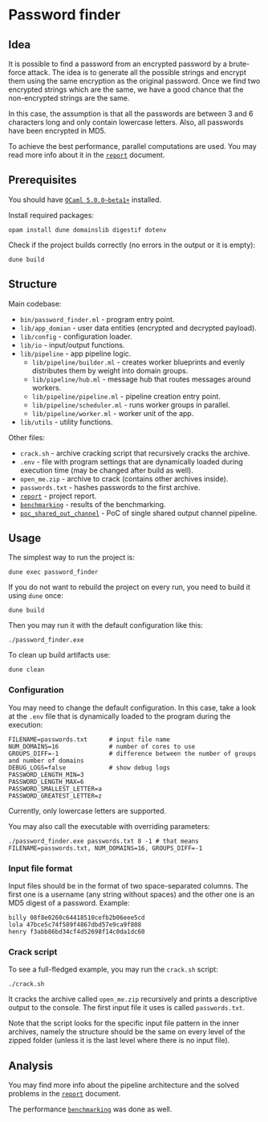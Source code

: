 # Password finder

## Idea

It is possible to find a password from an encrypted password by a brute-force attack. The idea is to generate all the possible strings and encrypt them using the same encryption as the original password. Once we find two encrypted strings which are the same, we have a good chance that the non-encrypted strings are the same.

In this case, the assumption is that all the passwords are between 3 and 6 characters long and only contain lowercase letters. Also, all passwords have been encrypted in MD5.

To achieve the best performance, parallel computations are used. You may read more info about it in the [`report`](report/report.pdf) document.

## Prerequisites

You should have [`OCaml 5.0.0~beta1+`](https://github.com/ocaml-multicore/awesome-multicore-ocaml#installation) installed.

Install required packages:
```
opam install dune domainslib digestif dotenv
```

Check if the project builds correctly (no errors in the output or it is empty):
```
dune build
```

## Structure

Main codebase:
- `bin/password_finder.ml` - program entry point.
- `lib/app_domian` - user data entities (encrypted and decrypted payload).
- `lib/config` - configuration loader.
- `lib/io` - input/output functions.
- `lib/pipeline` - app pipeline logic.
  - `lib/pipeline/builder.ml` - creates worker blueprints and evenly distributes them by weight into domain groups.
  - `lib/pipeline/hub.ml` - message hub that routes messages around workers.
  - `lib/pipeline/pipeline.ml` - pipeline creation entry point.
  - `lib/pipeline/scheduler.ml` - runs worker groups in parallel.
  - `lib/pipeline/worker.ml` - worker unit of the app.
- `lib/utils` - utility functions.

Other files:
- `crack.sh` - archive cracking script that recursively cracks the archive.
- `.env` - file with program settings that are dynamically loaded during execution time (may be changed after build as well).
- `open_me.zip` - archive to crack (contains other archives inside).
- `passwords.txt` - hashes passwords to the first archive.
- [`report`](report) - project report.
- [`benchmarking`](benchmarking) - results of the benchmarking.
- [`poc_shared_out_channel`](poc_shared_out_channel) - PoC of single shared output channel pipeline.

## Usage

The simplest way to run the project is:
```
dune exec password_finder
```

If you do not want to rebuild the project on every run, you need to build it using `dune` once:
```
dune build
```

Then you may run it with the default configuration like this:
```
./password_finder.exe
```

To clean up build artifacts use:
```
dune clean
```

### Configuration

You may need to change the default configuration. In this case, take a look at the `.env` file that is dynamically loaded to the program during the execution:
```
FILENAME=passwords.txt      # input file name
NUM_DOMAINS=16              # number of cores to use
GROUPS_DIFF=-1              # difference between the number of groups and number of domains
DEBUG_LOGS=false            # show debug logs
PASSWORD_LENGTH_MIN=3
PASSWORD_LENGTH_MAX=6
PASSWORD_SMALLEST_LETTER=a
PASSWORD_GREATEST_LETTER=z
```

Currently, only lowercase letters are supported.

You may also call the executable with overriding parameters:
```
./password_finder.exe passwords.txt 8 -1 # that means FILENAME=passwords.txt, NUM_DOMAINS=16, GROUPS_DIFF=-1
```

### Input file format

Input files should be in the format of two space-separated columns. The first one is a username (any string without spaces) and the other one is an MD5 digest of a password. Example:
```
billy 08f8e0260c64418510cefb2b06eee5cd
lola 47bce5c74f589f4867dbd57e9ca9f808
henry f3abb86bd34cf4d52698f14c0da1dc60
```

### Crack script

To see a full-fledged example, you may run the `crack.sh` script:
```
./crack.sh
```
It cracks the archive called `open_me.zip` recursively and prints a descriptive output to the console. The first input file it uses is called `passwords.txt`.

Note that the script looks for the specific input file pattern in the inner archives, namely the structure should be the same on every level of the zipped folder (unless it is the last level where there is no input file).

## Analysis

You may find more info about the pipeline architecture and the solved problems in the [`report`](report/report.pdf) document.

The performance [`benchmarking`](benchmarking) was done as well.
